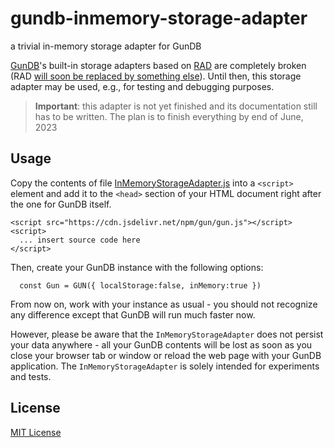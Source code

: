 # gundb-inmemory-storage-adapter #

a trivial in-memory storage adapter for GunDB

[GunDB](https://github.com/amark/gun)'s built-in storage adapters based on [RAD](https://github.com/amark/gun/wiki/RAD) are completely broken (RAD [will soon be replaced by something else](https://github.com/amark/gun/issues/1329#issuecomment-1556079655)). Until then, this storage adapter may be used, e.g., for testing and debugging purposes.

> **Important**: this adapter is not yet finished and its documentation still has to be written. The plan is to finish everything by end of June, 2023

## Usage ##

Copy the contents of file [InMemoryStorageAdapter.js](./src/InMemoryStorageAdapter.js) into a `<script>` element and add it to the `<head>` section of your HTML document right after the one for GunDB itself.

```
<script src="https://cdn.jsdelivr.net/npm/gun/gun.js"></script>
<script>
  ... insert source code here
</script>
```

Then, create your GunDB instance with the following options:

```
  const Gun = GUN({ localStorage:false, inMemory:true })
```

From now on, work with your instance as usual - you should not recognize any difference except that GunDB will run much faster now.

However, please be aware that the `InMemoryStorageAdapter` does not persist your data anywhere - all your GunDB contents will be lost as soon as you close your browser tab or window or reload the web page with your GunDB application. The `InMemoryStorageAdapter` is solely intended for experiments and tests.

## License ##

[MIT License](LICENSE.md)
